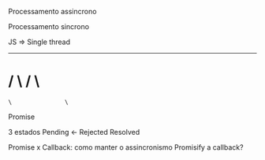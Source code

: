 Processamento assincrono

Processamento sincrono

JS => Single thread



  _________   _________
/          \ /           \
======================================================================
    \               \




Promise

3 estados
Pending <-
Rejected
Resolved


Promise x Callback: como manter o assincronismo
Promisify a callback?